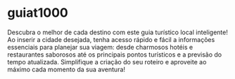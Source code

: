 # guiat1000

Descubra o melhor de cada destino com este guia turístico local inteligente! Ao inserir a cidade desejada, tenha acesso rápido e fácil a informações essenciais para planejar sua viagem: desde charmosos hotéis e restaurantes saborosos até os principais pontos turísticos e a previsão do tempo atualizada. Simplifique a criação do seu roteiro e aproveite ao máximo cada momento da sua aventura!
